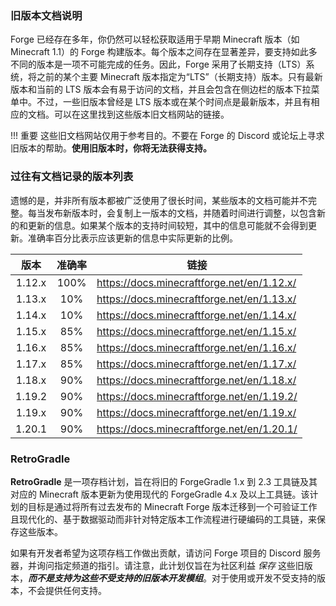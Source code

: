 ### 旧版本文档说明
Forge 已经存在多年，你仍然可以轻松获取适用于早期 Minecraft 版本（如 Minecraft 1.1）的 Forge 构建版本。每个版本之间存在显著差异，要支持如此多不同的版本是一项不可能完成的任务。因此，Forge 采用了长期支持（LTS）系统，将之前的某个主要 Minecraft 版本指定为“LTS”（长期支持）版本。只有最新版本和当前的 LTS 版本会有易于访问的文档，并且会包含在侧边栏的版本下拉菜单中。不过，一些旧版本曾经是 LTS 版本或在某个时间点是最新版本，并且有相应的文档。可以在这里找到这些版本旧文档网站的链接。

!!! 重要
    这些旧文档网站仅用于参考目的。不要在 Forge 的 Discord 或论坛上寻求旧版本的帮助。**使用旧版本时，你将无法获得支持。**

### 过往有文档记录的版本列表
遗憾的是，并非所有版本都被广泛使用了很长时间，某些版本的文档可能并不完整。每当发布新版本时，会复制上一版本的文档，并随着时间进行调整，以包含新的和更新的信息。如果某个版本的支持时间较短，其中的信息可能就不会得到更新。准确率百分比表示应该更新的信息中实际更新的比例。

| 版本 | 准确率 | 链接 |
| :---: | :---: | --- |
| 1.12.x | 100% | https://docs.minecraftforge.net/en/1.12.x/ |
| 1.13.x | 10% | https://docs.minecraftforge.net/en/1.13.x/ |
| 1.14.x | 10% | https://docs.minecraftforge.net/en/1.14.x/ |
| 1.15.x | 85% | https://docs.minecraftforge.net/en/1.15.x/ |
| 1.16.x | 85% | https://docs.minecraftforge.net/en/1.16.x/ |
| 1.17.x | 85% | https://docs.minecraftforge.net/en/1.17.x/ |
| 1.18.x | 90% | https://docs.minecraftforge.net/en/1.18.x/ |
| 1.19.2 | 90% | https://docs.minecraftforge.net/en/1.19.2/ |
| 1.19.x | 90% | https://docs.minecraftforge.net/en/1.19.x/ |
| 1.20.1 | 90% | https://docs.minecraftforge.net/en/1.20.1/ |

### RetroGradle
**RetroGradle** 是一项存档计划，旨在将旧的 ForgeGradle 1.x 到 2.3 工具链及其对应的 Minecraft 版本更新为使用现代的 ForgeGradle 4.x 及以上工具链。该计划的目标是通过将所有过去发布的 Minecraft Forge 版本迁移到一个可验证工作且现代化的、基于数据驱动而非针对特定版本工作流程进行硬编码的工具链，来保存这些版本。

如果有开发者希望为这项存档工作做出贡献，请访问 Forge 项目的 Discord 服务器，并询问指定频道的指引。请注意，此计划仅旨在为社区利益 _保存_ 这些旧版本，_**而不是支持为这些不受支持的旧版本开发模组**_。对于使用或开发不受支持的版本，不会提供任何支持。 
